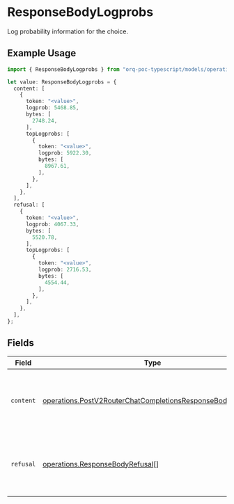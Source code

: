 # ResponseBodyLogprobs

Log probability information for the choice.

## Example Usage

```typescript
import { ResponseBodyLogprobs } from "orq-poc-typescript/models/operations";

let value: ResponseBodyLogprobs = {
  content: [
    {
      token: "<value>",
      logprob: 5468.85,
      bytes: [
        2748.24,
      ],
      topLogprobs: [
        {
          token: "<value>",
          logprob: 5922.30,
          bytes: [
            8967.61,
          ],
        },
      ],
    },
  ],
  refusal: [
    {
      token: "<value>",
      logprob: 4067.33,
      bytes: [
        5520.78,
      ],
      topLogprobs: [
        {
          token: "<value>",
          logprob: 2716.53,
          bytes: [
            4554.44,
          ],
        },
      ],
    },
  ],
};
```

## Fields

| Field                                                                                                                                    | Type                                                                                                                                     | Required                                                                                                                                 | Description                                                                                                                              |
| ---------------------------------------------------------------------------------------------------------------------------------------- | ---------------------------------------------------------------------------------------------------------------------------------------- | ---------------------------------------------------------------------------------------------------------------------------------------- | ---------------------------------------------------------------------------------------------------------------------------------------- |
| `content`                                                                                                                                | [operations.PostV2RouterChatCompletionsResponseBodyContent](../../models/operations/postv2routerchatcompletionsresponsebodycontent.md)[] | :heavy_check_mark:                                                                                                                       | A list of message content tokens with log probability information.                                                                       |
| `refusal`                                                                                                                                | [operations.ResponseBodyRefusal](../../models/operations/responsebodyrefusal.md)[]                                                       | :heavy_check_mark:                                                                                                                       | A list of message refusal tokens with log probability information.                                                                       |